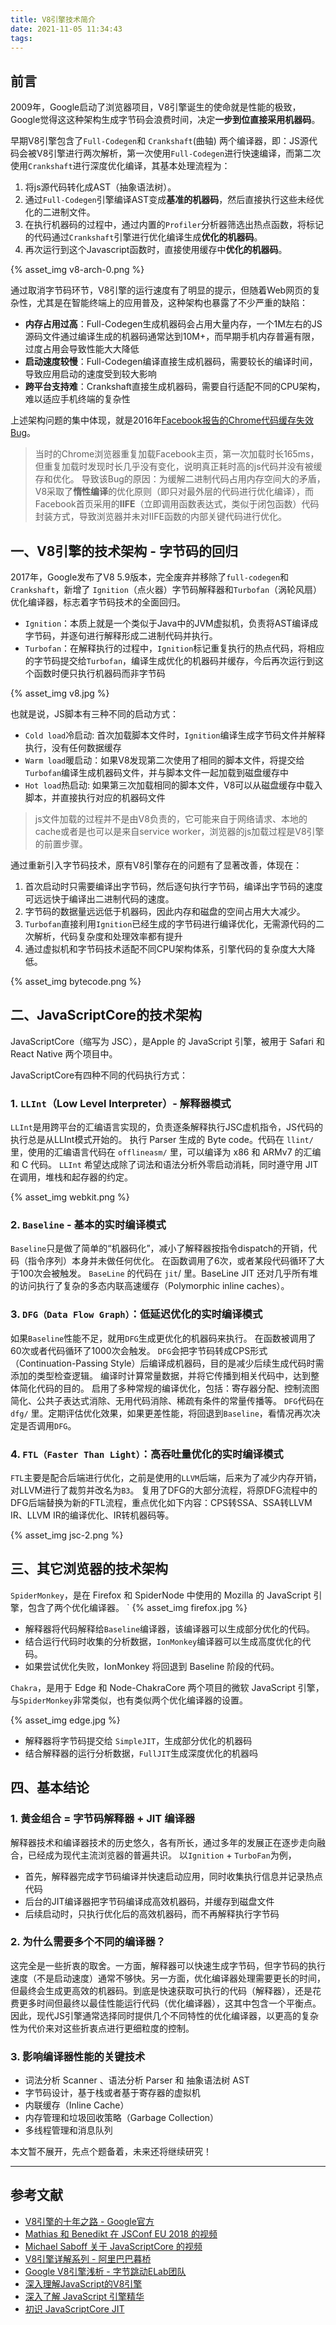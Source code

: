 ```yaml
---
title: V8引擎技术简介
date: 2021-11-05 11:34:43
tags:
---
```

## 前言

2009年，Google启动了浏览器项目，V8引擎诞生的使命就是性能的极致，Google觉得这这种架构生成字节码会浪费时间，决定**一步到位直接采用机器码**。

早期V8引擎包含了`Full-Codegen`和 `Crankshaft`(曲轴) 两个编译器，即：JS源代码会被V8引擎进行两次解析，第一次使用`Full-Codegen`进行快速编译，而第二次使用`Crankshaft`进行深度优化编译，其基本处理流程为：

1. 将js源代码转化成AST（抽象语法树）。
2. 通过`Full-Codegen`引擎编译AST变成**基准的机器码**，然后直接执行这些未经优化的二进制文件。
3. 在执行机器码的过程中，通过内置的`Profiler`分析器筛选出热点函数，将标记的代码通过`Crankshaft`引擎进行优化编译生成**优化的机器码**。
4. 再次运行到这个Javascript函数时，直接使用缓存中**优化的机器码**。

{% asset_img v8-arch-0.png %}

通过取消字节码环节，V8引擎的运行速度有了明显的提示，但随着Web网页的复杂性，尤其是在智能终端上的应用普及，这种架构也暴露了不少严重的缺陷：

- **内存占用过高**：Full-Codegen生成机器码会占用大量内存，一个1M左右的JS源码文件通过编译生成的机器码通常达到10M+，而早期手机内存普遍有限，过度占用会导致性能大大降低
- **启动速度较慢**：Full-Codegen编译直接生成机器码，需要较长的编译时间，导致应用启动的速度受到较大影响
- **跨平台支持难**：Crankshaft直接生成机器码，需要自行适配不同的CPU架构，难以适应手机终端的复杂性

上述架构问题的集中体现，就是2016年[Facebook报告的Chrome代码缓存失效Bug](https://bugs.chromium.org/p/chromium/issues/detail?id=593477)。

> 当时的Chrome浏览器重复加载Facebook主页，第一次加载时长165ms，但重复加载时发现时长几乎没有变化，说明真正耗时高的js代码并没有被缓存和优化。
> 导致该Bug的原因：为缓解二进制代码占用内存空间大的矛盾，V8采取了**惰性编译**的优化原则（即只对最外层的代码进行优化编译），而Facebook首页采用的**IIFE**（立即调用函数表达式，类似于闭包函数）代码封装方式，导致浏览器并未对IIFE函数的内部关键代码进行优化。

## 一、V8引擎的技术架构 - 字节码的回归

2017年，Google发布了V8 5.9版本，完全废弃并移除了`full-codegen`和 `Crankshaft`，新增了 `Ignition`（点火器）字节码解释器和`Turbofan`（涡轮风扇）优化编译器，标志着字节码技术的全面回归。

- `Ignition`：本质上就是一个类似于Java中的JVM虚拟机，负责将AST编译成字节码，并逐句进行解释形成二进制代码并执行。
- `Turbofan`：在解释执行的过程中，`Ignition`标记重复执行的热点代码，将相应的字节码提交给`Turbofan`，编译生成优化的机器码并缓存，今后再次运行到这个函数时便只执行机器码而非字节码

{% asset_img v8.jpg %}

也就是说，JS脚本有三种不同的启动方式：

- `Cold load`冷启动: 首次加载脚本文件时，`Ignition`编译生成字节码文件并解释执行，没有任何数据缓存
- `Warm load`暖启动：如果V8发现第二次使用了相同的脚本文件，将提交给`Turbofan`编译生成机器码文件，并与脚本文件一起加载到磁盘缓存中
- `Hot load`热启动: 如果第三次加载相同的脚本文件，V8可以从磁盘缓存中载入脚本，并直接执行对应的机器码文件

> js文件加载的过程并不是由V8负责的，它可能来自于网络请求、本地的cache或者是也可以是来自service worker，浏览器的js加载过程是V8引擎的前置步骤。

通过重新引入字节码技术，原有V8引擎存在的问题有了显著改善，体现在：

1. 首次启动时只需要编译出字节码，然后逐句执行字节码，编译出字节码的速度可远远快于编译出二进制代码的速度。
2. 字节码的数据量远远低于机器码，因此内存和磁盘的空间占用大大减少。
3. `Turbofan`直接利用`Ignition`已经生成的字节码进行编译优化，无需源代码的二次解析，代码复杂度和处理效率都有提升
4. 通过虚拟机和字节码技术适配不同CPU架构体系，引擎代码的复杂度大大降低。

{% asset_img bytecode.png %}

## 二、JavaScriptCore的技术架构

JavaScriptCore（缩写为 JSC），是Apple 的 JavaScript 引擎，被用于 Safari 和 React Native 两个项目中。

JavaScriptCore有四种不同的代码执行方式：

### 1. `LLInt`（Low Level Interpreter）- 解释器模式

`LLInt`是用跨平台的汇编语言实现的，负责逐条解释执行JSC虚机指令，JS代码的执行总是从LLInt模式开始的。
执行 Parser 生成的 Byte code。代码在 `llint/` 里，使用的汇编语言代码在 `offlineasm/` 里，可以编译为 x86 和 ARMv7 的汇编和 C 代码。
`LLInt` 希望达成除了词法和语法分析外零启动消耗，同时遵守用 JIT 在调用，堆栈和起存器的约定。

{% asset_img webkit.png %}

### 2. `Baseline` - 基本的实时编译模式

`Baseline`只是做了简单的“机器码化”，减小了解释器按指令dispatch的开销，代码（指令序列）本身并未做任何优化。
在函数调用了6次，或者某段代码循环了大于100次会被触发。
`BaseLine` 的代码在 `jit`/ 里。BaseLine JIT 还对几乎所有堆的访问执行了复杂的多态内联高速缓存（Polymorphic inline caches）。

### 3. `DFG（Data Flow Graph）`：低延迟优化的实时编译模式

如果`Baseline`性能不足，就用`DFG`生成更优化的机器码来执行。
在函数被调用了60次或者代码循环了1000次会触发。
`DFG`会把字节码转成CPS形式（Continuation-Passing Style）后编译成机器码，目的是减少后续生成代码时需添加的类型检查逻辑。
编译时计算常量数据，并将它传播到相关代码中，达到整体简化代码的目的。
启用了多种常规的编译优化，包括：寄存器分配、控制流图简化、公共子表达式消除、无用代码消除、稀疏有条件的常量传播等。
`DFG`代码在 `dfg/` 里。定期评估优化效果，如果更差性能，将回退到`Baseline`，看情况再次决定是否调用`DFG`。

### 4. `FTL（Faster Than Light）`：高吞吐量优化的实时编译模式

`FTL`主要是配合后端进行优化，之前是使用的`LLVM`后端，后来为了减少内存开销，对LLVM进行了裁剪并改名为`B3`。
复用了DFG的大部分流程，将原DFG流程中的DFG后端替换为新的FTL流程，重点优化如下内容：CPS转SSA、SSA转LLVM IR、LLVM IR的编译优化、IR转机器码等。

{% asset_img jsc-2.png %}

## 三、其它浏览器的技术架构

`SpiderMonkey`，是在 Firefox 和 SpiderNode 中使用的 Mozilla 的 JavaScript 引擎，包含了两个优化编译器。
`
{% asset_img firefox.jpg %}

- 解释器将代码解释给`Baseline`编译器，该编译器可以生成部分优化的代码。
- 结合运行代码时收集的分析数据，`IonMonkey`编译器可以生成高度优化的代码。
- 如果尝试优化失败，IonMonkey 将回退到 Baseline 阶段的代码。

`Chakra`，是用于 Edge 和 Node-ChakraCore 两个项目的微软 JavaScript 引擎，与`SpiderMonkey`非常类似，也有类似两个优化编译器的设置。

{% asset_img edge.jpg %}

- 解释器将字节码提交给 `SimpleJIT`，生成部分优化的机器码
- 结合解释器的运行分析数据，`FullJIT`生成深度优化的机器吗

## 四、基本结论

### 1. 黄金组合 = 字节码解释器 + JIT 编译器

解释器技术和编译器技术的历史悠久，各有所长，通过多年的发展正在逐步走向融合，已经成为现代主流浏览器的普遍共识。
以`Ignition` + `TurboFan`为例，

- 首先，解释器完成字节码编译并快速启动应用，同时收集执行信息并记录热点代码
- 后台的JIT编译器把字节码编译成高效机器码，并缓存到磁盘文件
- 后续启动时，只执行优化后的高效机器码，而不再解释执行字节码

### 2. 为什么需要多个不同的编译器？

这完全是一些折衷的取舍。一方面，解释器可以快速生成字节码，但字节码的执行速度（不是启动速度）通常不够快。另一方面，优化编译器处理需要更长的时间，但最终会生成更高效的机器码。到底是快速获取可执行的代码（解释器），还是花费更多时间但最终以最佳性能运行代码（优化编译器），这其中包含一个平衡点。
因此，现代JS引擎通常选择同时提供几个不同特性的优化编译器，以更高的复杂性为代价来对这些折衷点进行更细粒度的控制。

### 3. 影响编译器性能的关键技术

- 词法分析 Scanner 、语法分析 Parser 和 抽象语法树 AST
- 字节码设计，基于栈或者基于寄存器的虚拟机
- 内联缓存（Inline Cache）
- 内存管理和垃圾回收策略（Garbage Collection）
- 多线程管理和消息队列

本文暂不展开，先点个题备着，未来还将继续研究！

---

## 参考文献

- [V8引擎的十年之路 - Google官方](https://v8.dev/blog/10-years)
- [Mathias 和 Benedikt 在 JSConf EU 2018 的视频](https://www.youtube.com/watch?v=5nmpokoRaZI)
- [Michael Saboff 关于 JavaScriptCore 的视频](https://www.youtube.com/watch?v=mtVBAcy7AKA)
- [V8引擎详解系列 - 阿里巴巴暮桥](https://juejin.cn/post/6844904152745639949)
- [Google V8引擎浅析 - 字节跳动ELab团队](https://juejin.cn/post/7018468848886579214)
- [深入理解JavaScript的V8引擎](https://juejin.cn/post/6984302939095449608)
- [深入了解 JavaScript 引擎精华](https://juejin.cn/post/6844903622333956103)
- [初识 JavaScriptCore JIT](https://juejin.cn/post/6890187786045882375)

